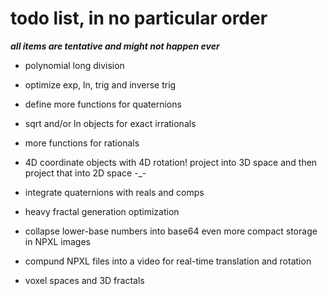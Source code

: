 # todo list, in no particular order

***all items are tentative and might not happen ever***

- polynomial long division

- optimize exp, ln, trig and inverse trig

- define more functions for quaternions

- sqrt and/or ln objects for exact irrationals

- more functions for rationals

- 4D coordinate objects with 4D rotation! project into 3D space and then project that into 2D space -_-

- integrate quaternions with reals and comps

- heavy fractal generation optimization

- collapse lower-base numbers into base64 even more compact storage in NPXL images

- compund NPXL files into a video for real-time translation and rotation

- voxel spaces and 3D fractals